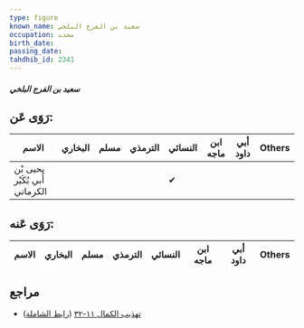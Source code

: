 ```yaml
---
type: figure
known_name: سعيد بن الفرج البلخي
occupation: محدث
birth_date:
passing_date:
tahdhib_id: 2341
---
```

##### سعيد بن الفرج البلخي

## رَوَى عَن:
| الاسم                          | البخاري | مسلم | الترمذي | النسائي | ابن ماجه | أبي داود | Others |
| ------------------------------ | ------- | ---- | ------- | ------- | -------- | -------- | ------ |
| يحيى بْن أَبي بُكَيْر الكرماني |         |      |         | ✔       |          |          |        |
## رَوَى عَنه:
| الاسم | البخاري | مسلم | الترمذي | النسائي | ابن ماجه | أبي داود | Others |
| ----- | ------- | ---- | ------- | ------- | -------- | -------- | ------ |
## مراجع
- [تهذيب الكمال ١١-٣٢](obsidian://open?vault=Tahdhib-al-Kamal&file=Figures/٢٣٤١-سعيد%20بن%20الفرج%20البلخي) ([رابط الشاملة](https://shamela.ws/book/3722/5352))